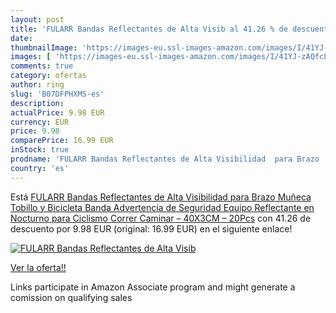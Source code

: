```yaml
---
layout: post
title: 'FULARR Bandas Reflectantes de Alta Visib al 41.26 % de descuento'
date: 
thumbnailImage: 'https://images-eu.ssl-images-amazon.com/images/I/41YJ-zAQfcL._SL200_.jpg'
images: [ 'https://images-eu.ssl-images-amazon.com/images/I/41YJ-zAQfcL._SL200_.jpg' ]
comments: true
category: ofertas
author: ring
slug: 'B07DFPHXMS-es'
description:
actualPrice: 9.98 EUR
currency: EUR
price: 9.98
comparePrice: 16.99 EUR
inStock: true
prodname: 'FULARR Bandas Reflectantes de Alta Visibilidad  para Brazo  Muñeca  Tobillo y Bicicleta  Banda Advertencia de Seguridad  Equipo Reflectante en Nocturno para Ciclismo  Correr  Caminar – 40X3CM – 20Pcs'
country: 'es'
---
```


Está [FULARR Bandas Reflectantes de Alta Visibilidad  para Brazo  Muñeca  Tobillo y Bicicleta  Banda Advertencia de Seguridad  Equipo Reflectante en Nocturno para Ciclismo  Correr  Caminar – 40X3CM – 20Pcs](https://www.amazon.es/dp/B07DFPHXMS/?tag=tolees-21) con 41.26 de descuento por 9.98 EUR (original: 16.99 EUR) en el siguiente enlace!

[![FULARR Bandas Reflectantes de Alta Visib](https://images-eu.ssl-images-amazon.com/images/I/41YJ-zAQfcL._SL200_.jpg)](https://www.amazon.es/dp/B07DFPHXMS/?tag=tolees-21)

[Ver la oferta!!](https://www.amazon.es/dp/B07DFPHXMS/?tag=tolees-21)

Links participate in Amazon Associate program and might generate a comission on qualifying sales


